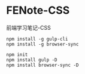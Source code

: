 # FENote-CSS
前端学习笔记-CSS

```
npm install -g gulp-cli
npm install -g browser-sync

npm init
npm install gulp -D
npm install browser-sync -D
```
